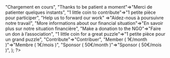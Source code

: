 <?php
	return array(
		"Loading"=>"Chargement en cours",
		"Thanks to be patient a moment"=>"Merci de patienter quelques instants",
		"1 little coin to contribute"=>"1 petite pièce pour participer",
		"Help us to forward our work" =>"Aidez-nous à poursuivre notre travail",
		"More informations about our financial situation"=>"En savoir plus sur notre situation financière",
		"Make a donation to the NGO"=>"Faire un don à l&#146;association",
		"1 little coin for a great puzzle"=>"1 petite pièce pour un grand puzzle",
		"Contribute"=>"Contribuer",
		"Member ( 1€/month )"=>"Membre ( 1€/mois )",
		"Sponsor ( 50€/month )"=>"Sponsor ( 50€/mois )",
	);

?>